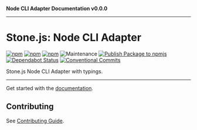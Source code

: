 **Node CLI Adapter Documentation v0.0.0**

***

# Stone.js: Node CLI Adapter

[![npm](https://img.shields.io/npm/l/@stone-js/node-cli-adapter)](https://opensource.org/licenses/Apache-2.0)
[![npm](https://img.shields.io/npm/v/@stone-js/node-cli-adapter)](https://www.npmjs.com/package/@stone-js/node-cli-adapter)
[![npm](https://img.shields.io/npm/dm/@stone-js/node-cli-adapter)](https://www.npmjs.com/package/@stone-js/node-cli-adapter)
![Maintenance](https://img.shields.io/maintenance/yes/2024)
[![Publish Package to npmjs](https://github.com/stonemjs/node-cli-adapter/actions/workflows/release.yml/badge.svg)](https://github.com/stonemjs/node-cli-adapter/actions/workflows/release.yml)
[![Dependabot Status](https://api.dependabot.com/badges/status?host=github&repo=stonemjs/node-cli-adapter)](https://dependabot.com)
[![Conventional Commits](https://img.shields.io/badge/Conventional%20Commits-1.0.0-yellow.svg)](https://conventionalcommits.org)

Stone.js Node CLI Adapter with typings.

---

Get started with the [documentation](https://stonejs.com/docs/deeper/cli).

## Contributing

See [Contributing Guide](https://github.com/stonemjs/node-cli-adapter/blob/main/CONTRIBUTING.md).

